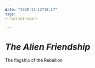 ```yaml
---
date: "2020-11-12T18:17"
tags:
- harriet-starr

---
```


# *The Alien Friendship*

The flagship of the Rebellion
